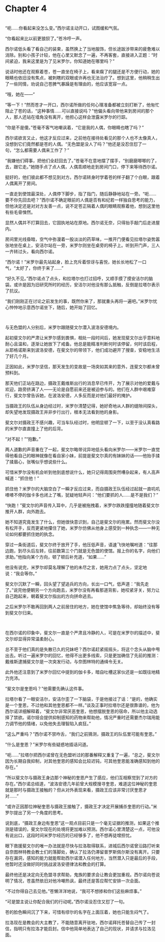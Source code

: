# Chapter 4

<br>
“呃……你看起来没怎么变。”西尔诺主动开口，试图缓和气氛。

“你看起来比以前更狼狈了。”苍冷哼一声。

西尔诺低头看了看自己的装束，虽然换上了当地服饰，但长途跋涉带来的疲惫难以消除。别和小孩子计较，他在心里又默念了一遍，不再客套，直接进入正题：“时间紧迫，我来这里是为了见米罗尔，你知道她在哪里吗？”

说话时他还在观察着苍，苍一直坐在椅子上，看来瘸了的腿还是不方便行动，她的眼睛也依旧没有焦点，被刺瞎的双眼或许再也无法治疗了。想到这里，他稍稍生出了一些同情，劝说自己苍脾气暴躁是有理由的，他应该宽容一点。

“哦，她在——”

“等一下！”然而苍才一开口，西尔诺所做的任何心理准备都被立刻打断了，他匆忙阻止了苍的话，“这种事情……可以直接说吗？”他偏头看向带他来到房间的那个人，那人还站在墙角没有离开，他担心这样会泄露米罗尔的行踪。

“你是不是傻。”苍毫不客气地嘲讽着，“它是我的人偶，你眼睛也瞎了吗？”

西尔诺欲言又止，他这才反应过来，之前他在接待处看见的那个人也不太像真人，没想到它们竟然都是苍的人偶。“无色盟是没人了吗？”他还是没忍住怼了一句，“怎么都需要人偶来工作了？”

“我嫌他们碍事，把他们全赶回去了。”苍毫不在意地摆了摆手，“别磨磨唧唧的了，去，跟它走。”她随手点了点人偶，人偶乖顺地走到房间门口，停下来等待西尔诺。

挺好的，他们彼此都不想见到对方。西尔诺转身时学着苍的样子翻了个白眼，跟着人偶离开了房间。

一直走到使馆最深处，人偶停下脚步，指了指门，随后静静地站在一旁。“呃……要不你先回去吧？”西尔诺不确定眼前的人偶是否有和纪若一样独自思考的能力，但他决定还是对对方友善一点，说不定苍正隔着人偶的眼睛观察着他，想到这里他有些毛骨悚然。

显然人偶并不打算回去，它固执地站在原地。西尔诺无奈，只得抬手敲门后走进屋内。

房间里光线昏暗，空气中弥漫着一股淡淡的药草味，一推开门便看见拉塔尔姿势嚣张地坐在桌上，安洁尔站在一旁，米罗尔则坐在桌旁的椅子上。听到开门声，三人一齐转过头，看向西尔诺。

“西尔诺！”米罗尔最先站起身，脸上充斥着惊讶与喜悦，她长长地松了一口气，“太好了，你终于来了……”

“好久不见。”西尔诺点了点头，和拉塔尔也打过招呼，又顺手摸了摸安洁尔的脑袋。或许是因为旧研究所时的经历，安洁尔对他没有那么抵触，反倒是拉塔尔表示了抗议。

“我们刚刚正在讨论之前发生的事，既然你来了，那就重头再将一遍吧。”米罗尔忧心忡忡地示意西尔诺坐下，随后，她开始了回忆。

<br>

与无色盟的人分别后，米罗尔跟随斐文尔潜入波洛安德境内。

起初斐文尔的严肃让米罗尔感到畏惧，相处一段时间后，她发现斐文尔出乎意料地耐心且温和，逐渐让她放下了戒备。他总是能精准判断何时该停留，何时该启程，从耶格诺斯来到波洛安德，在斐文尔的带领下，他们成功避开了搜查，安稳地生活了好几个月。

正因如此，米罗尔坚信，那天发生的变故是一场突如其来的意外，连斐文尔都未曾预料到。

那天他们正站在路边，摄政王戴维斯出行的消息早已传开，为了展示对他的爱戴与欢迎，路旁挤满了人——无论是自愿前来还是被迫参与的。他们在人群中艰难穿行，斐文尔曾告诉她，在波洛安德，人多反而是对他们最好的掩护。

当摄政王的队伍从身边经过时，米罗尔清楚记得，她好奇地从人群的缝隙间探头，却失望地发现摄政王并非步行出行，根本无法看到他的身影。

斐文尔对摄政王不感兴趣，可当车队经过时，他明显顿了一下，以至于没认真看路的米罗尔直直撞上了他的后背。

“对不起！”“抱歉。”

两人道歉的声音重在了一起，斐文尔略带诧异地低头看向米罗尔——米罗尔一直觉得他看自己的眼神就像在看自家小妹，前提是斐文尔真的有妹妹的话——他抬手揉了揉眉心，张嘴似乎想说些什么。

可惜米罗尔没有机会听到他到底想说什么，她只记得周围突然嘈杂起来，有人高声喊道：“抓住他！”

抓住他？米罗尔的大脑空白了一瞬才反应过来，而自摄政王队伍经过起就一直叽叽喳喳不停的伽卡多也闭上了嘴，犹疑地轻声问：“他们要抓的人……是不是我们？”

“快跑！”斐文尔的声音传入耳中，几乎是被拖拽着，米罗尔跌跌撞撞地随着斐文尔推开人群，向外跑去。

她不知道究竟发生了什么，但她很快意识到，自己是斐文尔的拖累。然而斐文尔没有松开手，反而更紧地攥住了她，米罗尔仿佛从他身上感受到一种执念——一种无论如何都要抓住她的执念。

穿过一条街道后，斐文尔终于放开了手，他压低声音，语速飞快地嘱咐道：“往那边跑，到尽头后左转，往前数第三个门就是无色盟的使馆。报上你的名字，向他们求助。”他指向某个方向，顿了顿后补充道，“如果……”

他没有说完，米罗尔却莫名理解了他的未尽之言，她用力点了点头，坚定地说：“我会等你。”

斐文尔沉默了一瞬，回头望了望追兵的方向，长出一口气，低声道：“我先走了。”说完他便朝另一个方向跑去，米罗尔没有再看那道背影，她咬紧牙关，努力让自己跑起来，朝着斐文尔指出的方向拼命逃去。

之后米罗尔不敢再回到两人之前居住的地方，她在使馆中焦急等待，却始终没有等到斐文尔归来。

<br>

在西尔诺的印象中，斐文尔一直是个严肃且冷静的人，可是在米罗尔的描述中，斐文尔却显得异常温柔耐心。

总不至于他们真的是失散已久的兄妹吧？西尔诺赶紧摇摇头，将这个念头从脑中甩出去。听过一遍米罗尔的回忆，他得不出更多线索，只是更加确信了先前的推测：戴维斯逮捕斐文尔是一次突发行动，与奈图林特的通缉令无关。

此外他还注意到了米罗尔回忆中提到的伽卡多，暗自吐槽这家伙还是一如既往地精力充沛。

“斐文尔是奎恩吗？”他需要先确认这件事。

拉塔尔看了一眼安洁尔，安洁尔歪了一下脑袋，于是他接过了话：“是的，他确实是一个奎恩，不过他和其他奎恩都不一样。”谈及正事时拉塔尔还是很靠谱的，他为西尔诺详细解释着，“斐文尔非常厌恶奎恩，他想摆脱奎恩的宿命，所以他主动选择了禁欲。诺尔娅会提供抑制感知的药物来帮助他，情况严重时还需要杰尔瑞用能力调节他的情绪，以免他失去理智陷入疯狂。”

“这么严重吗？”西尔诺不禁咋舌，“我们之前猜测，摄政王的队伍里可能有奎恩。”

“什么是奎恩？”米罗尔有些疑惑地插话问道。

“呃……”拉塔尔把西尔诺曾在无色盟听过的那番解释又重复了一遍，“总之，斐文尔因为长期自我抑制，对其他奎恩的感知会比较迟钝，可其他奎恩能准确感知到他的存在。”

“所以斐文尔与摄政王身边那个神秘的奎恩产生了感应，他们互相察觉到了对方的存在。”西尔诺总结道，“波洛安德几年前曾大规模搜寻奎恩，难道这位神秘的奎恩就是那时与摄政王接触的？但从对外表现来看，摄政王应该非常讨厌奎恩才对……”

“或许正因那位神秘奎恩与摄政王接触了，摄政王才决定开展捕杀奎恩的行动。”米罗尔提出了另一个角度的思考。

说到底，“摄政王身边有奎恩”这一观点目前只是一个毫无证据的推测，如果这个推测是错误的，斐文尔现在的处境将更加难以预测。西尔诺心里清楚这一点，可他没有说出口，这段时间米罗尔经历的已经够多了，他不想再徒增担忧。

眼下救援斐文尔的唯一办法就是尽快与拉洛取得联系，进城后西尔诺曾沿路打听来自奈图林特教会教士们的落脚处，确认了拉洛仍滞留普罗斯佩尔斯没有离开。只要存在漏洞，感知的能力就能帮助西尔诺潜入任何地方，当然潜入只是最后的手段，他暂时还没做好同时挑战波洛安德律法和教会的打算。

最终他还是决定向无色盟寻求帮助，鬼族的要求会让教会更加重视。西尔诺向苍说明了情况，苍虽然依旧对他冷嘲热讽，最终还是答应帮忙安排一次会面。

“不过你得自己去见他。”苍懒洋洋地说，“我可不想掺和你们这些麻烦事。”

“可是盟主说让你配合我们的行动呢。”西尔诺没忍住又怼了一句。

苍的脸色瞬间沉了下来，可惜有缪尔的名字在上面压着，她也只能生闷气了。

拉洛现在是教会的大主教了，不能随意离开驻地，西尔诺拜托苍替自己传了一封信，指明只有拉洛才能启封。信中他简单地表达了自己的现状，并请求与拉洛见面。
